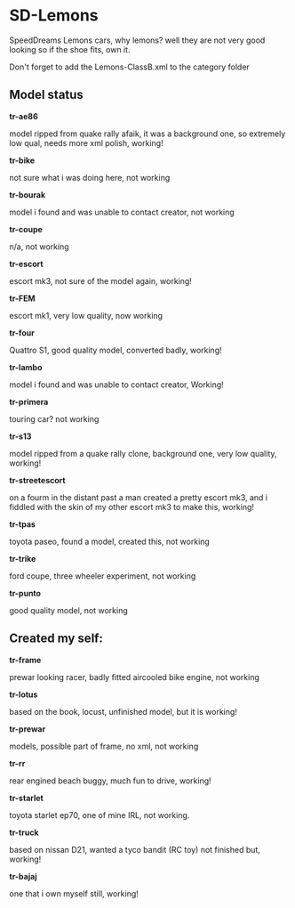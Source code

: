 # SD-Lemons
SpeedDreams Lemons cars, why lemons? well they are not very good looking so if the shoe fits, own it.

Don't forget to add the Lemons-ClassB.xml to the category folder

## Model status

**tr-ae86**

model ripped from quake rally afaik, it was a background one, so extremely low qual, needs more xml polish, working!
 
**tr-bike**

not sure what i was doing here, not working
 
**tr-bourak**

model i found and was unable to contact creator, not working
 
**tr-coupe**

n/a, not working
 
**tr-escort**

escort mk3, not sure of the model again, working!
 
**tr-FEM**

escort mk1, very low quality, now working
 
**tr-four**

Quattro S1, good quality model, converted badly, working!  
 
**tr-lambo**

model i found and was unable to contact creator, Working! 
 
**tr-primera**

touring car? not working  
 
**tr-s13**

model ripped from a quake rally clone, background one, very low quality, working!
 
**tr-streetescort**

on a fourm in the distant past a man created a pretty escort mk3, and i fiddled with the skin of my other escort mk3 to make this, working!
 
**tr-tpas**

toyota paseo, found a model, created this, not working
 
**tr-trike**

ford coupe, three wheeler experiment, not working	
 
**tr-punto**

good quality model, not working
 
	

## Created my self:

**tr-frame**

prewar looking racer, badly fitted aircooled bike engine, not working
 
**tr-lotus**

based on the book, locust, unfinished model, but it is working!
 
**tr-prewar**

models, possible part of frame, no xml, not working
 
**tr-rr**

rear engined beach buggy, much fun to drive, working!	
 
**tr-starlet**

toyota starlet ep70, one of mine IRL, not working.
 
**tr-truck**

based on nissan D21, wanted a tyco bandit (RC toy) not finished but, working!
 
**tr-bajaj**

one that i own myself still, working!
 
